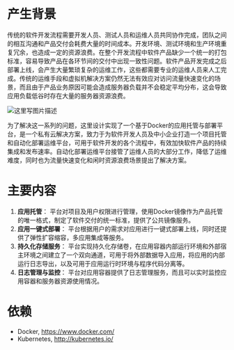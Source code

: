 # 产生背景
传统的软件开发流程需要开发人员、测试人员和运维人员共同协作完成，团队之间的相互沟通和产品交付会耗费大量的时间成本。开发环境、测试环境和生产环境重复冗余，也造成一定的资源浪费。在整个开发流程中软件产品缺少一个统一的打包标准，容易导致产品在各环节间的交付中出现一致性问题。软件产品开发完成之后部署上线，会产生大量繁琐复杂的运维工作，这些都需要专业的运维人员来人工完成。传统的运维手段和虚拟机解决方案仍然无法有效应对访问流量快速变化的场景，而且由于产品业务原因可能会造成服务器负载并不会稳定平均分布，这会导致应用负载低谷时存在大量的服务器资源浪费。

![这里写图片描述](http://img.blog.csdn.net/20160518144058798)

为了解决这一系列的问题，这里设计实现了一个基于Docker的应用托管与部署平台，是一个私有云解决方案，致力于为软件开发人员及中小企业打造一个项目托管和自动化部署运维平台，可用于软件开发的各个流程中，有效加快软件产品的持续集成和发布速率。自动化部署运维平台接管了运维人员的大部分工作，降低了运维难度，同时也为流量快速变化和闲时资源浪费场景提出了解决方案。

# 主要内容
1. **应用托管**：
平台对项目及用户权限进行管理，使用Docker镜像作为产品托管的唯一格式，制定了软件交付的统一标准，提供了公共镜像服务。
2. **应用一键式部署**：
平台根据用户的需求对应用进行一键式部署上线，同时还提供了弹性扩容缩容，多应用集成等服务。
3. **持久化存储服务**：
平台实现持久化存储卷，在应用容器内部运行环境和外部宿主环境之间建立了一个双向通道，可用于将外部数据导入应用，将应用的内部运行日志导出，以及可用于应用运行时环境与程序代码分离等。
4. **日志管理与监控**：
平台对应用容器提供了日志管理服务，而且可以实时监控应用容器和服务器资源使用情况。

# 依赖

 - Docker, https://www.docker.com/
 - Kubernetes, http://kubernetes.io/



